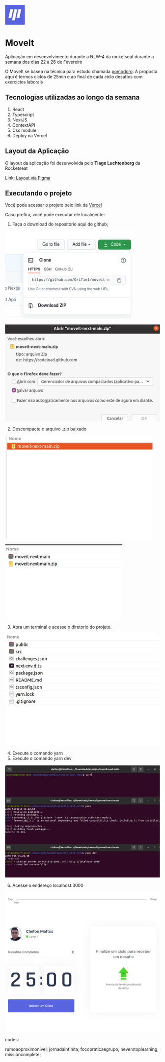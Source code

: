 ![logo](https://github.com/Orifiel/moveit-next/blob/main/public/favicon.png)

<h1> MoveIt </h1>

<span>Aplicação em desenvolvimento durante a NLW-4 da rocketseat
durante a semana dos dias 22 a 26 de Fevereiro </span>

<p>O MoveIt se basea na técnica para estudo chamada <a href="https://pt.wikipedia.org/wiki/T%C3%A9cnica_pomodoro">pomodoro</a>. A proposta aqui é termos ciclos de 25min e ao final de cada ciclo
desafios com exercícios laborais</p>

<h2> Tecnologias utilizadas ao longo da semana </h2>


1. React 
2. Typescript 
3. NextJS 
4. ContextAPI 
5. Css module 
6. Deploy na Vercel 





<h2> Layout da Aplicação </h2>
<span> O layout da aplicação foi desenvolvida pelo <strong>Tiago Luchtenberg</strong> da Rocketseat</span>

<span>Link:</span>
<a href="https://www.figma.com/file/bzhGEsKA2QJKiMuVZBt7K8/Move.it-1.0-(Copy)?node-id=160%3A2761">
Layout via Figma
</a>


<h2>Executando o projeto</h2>

<p>Você pode acessar o projeto pelo link da <a href="https://moveit-next-snowy-zeta.vercel.app/">Vercel</a></p>
<p>Caso prefira, você pode executar ele localmente:</p>

1. Faça o download do repositorio aqui do github;


![download](https://github.com/Orifiel/moveit-next/blob/main/public/readme_images/download_repo.png)


![salvando projeto](https://github.com/Orifiel/moveit-next/blob/main/public/readme_images/download_repo2.png)


2. Descompacte o arquivo .zip baixado


![descompactar](https://github.com/Orifiel/moveit-next/blob/main/public/readme_images/download_repo3.png)


![descompactado](https://github.com/Orifiel/moveit-next/blob/main/public/readme_images/download_repo4.png)


3. Abra um terminal e acesse o diretorio do projeto.


![repositorio](https://github.com/Orifiel/moveit-next/blob/main/public/readme_images/view_repo.png)


4. Execute o comando yarn
5. Execute o comando yarn dev


![comandos](https://github.com/Orifiel/moveit-next/blob/main/public/readme_images/comando%20yarn.png)

6. Acesse o endereço localhost:3000


![acessando](https://github.com/Orifiel/moveit-next/blob/main/public/readme_images/ss1.png)






codes:

rumoaoproximonivel;
jornadainfinita;
focopraticaegrupo;
neverstoplearning;
missioncomplete;